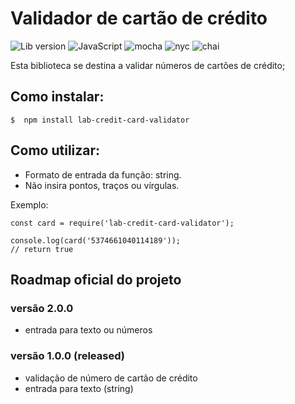 # Validador de cartão de crédito

![Lib version](https://img.shields.io/badge/lib-v1.0.0-blue.svg) 
![JavaScript](https://img.shields.io/badge/-JavaScript-yellow.svg) 
![mocha](https://img.shields.io/badge/-mocha-yellowgreen.svg)
![nyc](https://img.shields.io/badge/-nyc-brightgreen.svg)
![chai](https://img.shields.io/badge/-chai-orange.svg)

Esta biblioteca se destina a validar números de cartões de crédito;

## Como instalar:

```
$  npm install lab-credit-card-validator
```

## Como utilizar:
* Formato de entrada da função: string.
* Não insira pontos, traços ou vírgulas.


Exemplo:

```
const card = require('lab-credit-card-validator');

console.log(card('5374661040114189'));
// return true
```

## Roadmap oficial do projeto

### versão 2.0.0
* entrada para texto ou números

### versão 1.0.0 (released)
* validação de número de cartão de crédito
* entrada para texto (string)